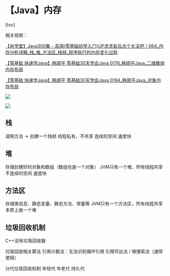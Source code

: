 # 【Java】内存



[toc]



相关视频：

[【尚学堂】Java300集 - 高琪(零基础初学入门)UP求求各位点个关注吧！064\_内存分析详解\_栈\_堆\_方法区\_栈帧\_程序执行的内存变化过程](https://www.bilibili.com/video/BV1ct411n7oG?p=65)

[【零基础 快速学Java】韩顺平 零基础30天学会Java 0176\_韩顺平Java\_二维数组内存布局](https://www.bilibili.com/video/BV1fh411y7R8?p=177)

[【零基础 快速学Java】韩顺平 零基础30天学会Java 0194\_韩顺平Java\_对象内存布局](https://www.bilibili.com/video/BV1fh411y7R8?p=195)



![](D:\Notes\Java\Java.assets\二维数组在内存中存在的形式.png)

![](D:\Notes\Java\Java.assets\对象在内存中存在的形式.png)



## 栈

调用方法 → 创建一个栈帧
线程私有，不共享
连续的空间
速度快



## 堆

存储创建好的对象和数组（数组也是一个对象）
JVM只有一个堆，所有线程共享
不连续的空间
速度快



## 方法区

存储类信息、静态变量、静态方法、常量等
JVM只有一个方法区，所有线程共享
本质上是一个堆



## 垃圾回收机制

C++没有垃圾回收器

垃圾回收相关算法
	引用计数法：无法识别循环引用
	引用可达法 / 根搜索法（通常使用）

分代垃圾回收机制
	年轻代
	年老代
	持久代
